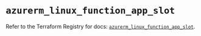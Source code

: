 # `azurerm_linux_function_app_slot`

Refer to the Terraform Registry for docs: [`azurerm_linux_function_app_slot`](https://registry.terraform.io/providers/hashicorp/azurerm/4.3.0/docs/resources/linux_function_app_slot).
